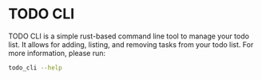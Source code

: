 # TODO CLI

TODO CLI is a simple rust-based command line tool to manage your todo list.
It allows for adding, listing, and removing tasks from your todo list.
For more information, please run:

```bash
todo_cli --help
```
